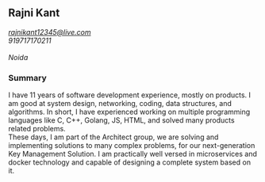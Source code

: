 ## Rajni Kant 
*rajnikant12345@live.com*<br/>
*919717170211*<br/>  
*Noida*

### Summary
I have 11 years of software development experience, mostly on products. I am good at system design, networking, coding, data structures, and algorithms. In short, I have experienced working on multiple programming languages like C, C++, Golang, JS, HTML, and solved many products related problems.<br/> 
These days, I am part of the Architect group, we are solving and implementing solutions to many complex problems, for our next-generation Key Management Solution. I am practically well versed in microservices and docker technology and capable of designing a complete system based on it.<br/>



